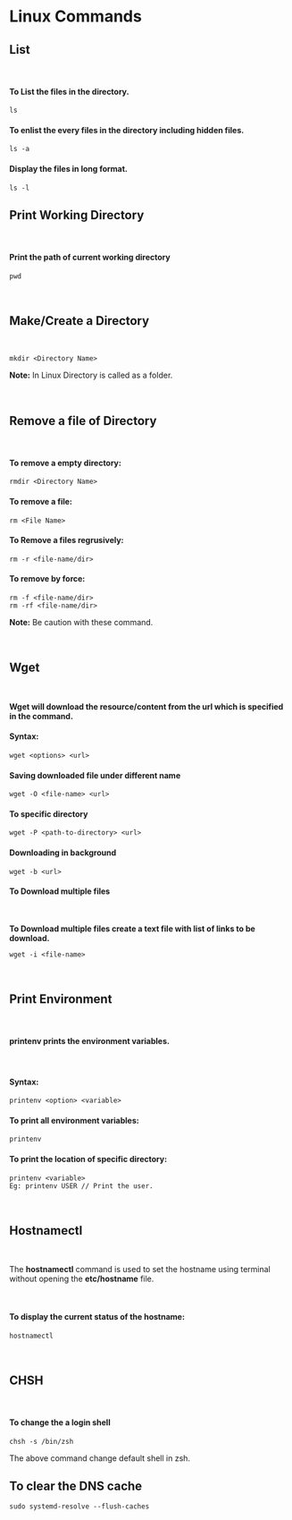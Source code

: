 # Linux Commands

## List
</br>

#### To List the files in the directory.

``` 
ls  
```
#### To enlist the every files in the directory including hidden files.

```
ls -a 
```

#### Display the files in long format.
```
ls -l 
```

## Print Working Directory
</br>

#### Print the path of current working directory 
```
pwd 
```
</br>

## Make/Create a Directory

</br>

```
mkdir <Directory Name>
```
**Note:** In Linux Directory is called as a folder.


</br>

## Remove a file of Directory

</br>

#### To remove a empty directory:
```
rmdir <Directory Name>
```

#### To remove a file:
```
rm <File Name>
```
#### To Remove a files regrusively:
```
rm -r <file-name/dir>
```

#### To remove by force:
```
rm -f <file-name/dir>
rm -rf <file-name/dir>
```
**Note:** Be caution with these command.

</br>

## Wget

</br>

**Wget will download the resource/content from the url which is specified in the command.**

#### Syntax:

```
wget <options> <url>
```

#### Saving downloaded file under different name

```
wget -O <file-name> <url>
```
#### To specific directory

```
wget -P <path-to-directory> <url>
```
#### Downloading in background

```
wget -b <url>
```

#### To Download multiple files

</br>

**To Download multiple files create a text file with list of links to be download.**

```
wget -i <file-name>
```

</br>

## Print Environment

</br>

#### printenv prints the environment variables.

</br>

#### Syntax:

```
printenv <option> <variable>
```

#### To print all environment variables:
```
printenv
```

#### To print the location of specific directory:
```
printenv <variable> 
Eg: printenv USER // Print the user.
```

</br>

## Hostnamectl
</br>

The **hostnamectl** command is used to set the hostname using terminal without opening the **etc/hostname** file.

</br>

#### To display the current status of the hostname:
```
hostnamectl
```

</br>

## CHSH

</br>

#### To change the a login shell 

```
chsh -s /bin/zsh
```

The above command change default shell in zsh.

## To clear the DNS cache

```
sudo systemd-resolve --flush-caches
```